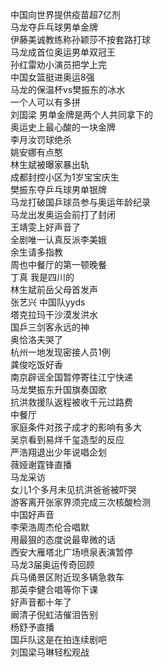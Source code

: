中国向世界提供疫苗超7亿剂  
马龙夺乒乓球男单金牌  
伊藤美诚教练称孙颖莎不按套路打球  
马龙成首位奥运男单双冠王  
孙红雷劝小演员把学上完  
中国女篮挺进奥运8强  
马龙的保温杯vs樊振东的冰水  
一个人可以有多拼  
刘国梁 男单金牌是两个人共同拿下的  
奥运史上最心酸的一块金牌  
李月汝罚球绝杀  
姚安娜有点憨  
林生斌被曝家暴出轨  
成都封控小区为1岁宝宝庆生  
樊振东夺乒乓球男单银牌  
马龙打破国乒球员参与奥运年龄纪录  
马龙出发奥运会前打了封闭  
王靖雯上好声音了  
全剧唯一认真反派李美娥  
余生请多指教  
周也中餐厅的第一顿晚餐  
丁真 我是四川的  
林生斌前岳父母首发声  
张艺兴 中国队yyds  
塔克拉玛干沙漠发洪水  
国乒三剑客永远的神  
奥恰洛夫哭了  
杭州一地发现密接人员1例  
龚俊吃饭好香  
南京辟谣全国暂停寄往江宁快递  
马龙樊振东升国旗奏国歌  
抗洪救援队返程被收千元过路费  
中餐厅  
家庭条件对孩子成才的影响有多大  
吴京看到易烊千玺造型的反应  
严浩翔退出少年说唱企划  
薇娅谢霆锋直播  
马龙采访  
女儿1个多月未见抗洪爸爸被吓哭  
游客离开张家界须完成三次核酸检测  
中国好声音  
李荣浩周杰伦合唱默  
用最狠的态度说最卑微的话  
西安大雁塔北广场喷泉表演暂停  
马龙3届奥运传奇回顾  
兵马俑景区附近现多辆急救车  
那英李健合唱等你下课  
好声音都十年了  
阚清子倪虹洁催泪告别  
杨舒予直播  
国乒队这是在拍连续剧吧  
刘国梁马琳轻松观战  
